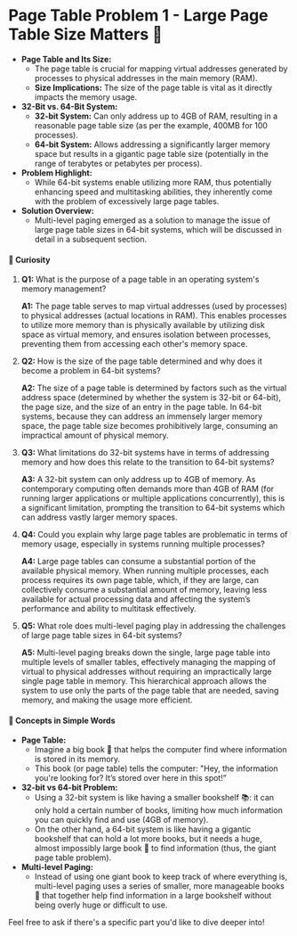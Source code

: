 # Page Table Problem 1 - Large Page Table Size Matters 📘 

- **Page Table and Its Size:**
  - The page table is crucial for mapping virtual addresses generated by processes to physical addresses in the main memory (RAM).
  - **Size Implications:** The size of the page table is vital as it directly impacts the memory usage.
- **32-Bit vs. 64-Bit System:**
  - **32-bit System:** Can only address up to 4GB of RAM, resulting in a reasonable page table size (as per the example, 400MB for 100 processes).
  - **64-bit System:** Allows addressing a significantly larger memory space but results in a gigantic page table size (potentially in the range of terabytes or petabytes per process).
- **Problem Highlight:**
  - While 64-bit systems enable utilizing more RAM, thus potentially enhancing speed and multitasking abilities, they inherently come with the problem of excessively large page tables.
- **Solution Overview:**
  - Multi-level paging emerged as a solution to manage the issue of large page table sizes in 64-bit systems, which will be discussed in detail in a subsequent section.

#### 🧐 Curiosity

1. **Q1:** What is the purpose of a page table in an operating system's memory management?
   
   **A1:** The page table serves to map virtual addresses (used by processes) to physical addresses (actual locations in RAM). This enables processes to utilize more memory than is physically available by utilizing disk space as virtual memory, and ensures isolation between processes, preventing them from accessing each other's memory space.

2. **Q2:** How is the size of the page table determined and why does it become a problem in 64-bit systems?

   **A2:** The size of a page table is determined by factors such as the virtual address space (determined by whether the system is 32-bit or 64-bit), the page size, and the size of an entry in the page table. In 64-bit systems, because they can address an immensely larger memory space, the page table size becomes prohibitively large, consuming an impractical amount of physical memory.

3. **Q3:** What limitations do 32-bit systems have in terms of addressing memory and how does this relate to the transition to 64-bit systems?

   **A3:** A 32-bit system can only address up to 4GB of memory. As contemporary computing often demands more than 4GB of RAM (for running larger applications or multiple applications concurrently), this is a significant limitation, prompting the transition to 64-bit systems which can address vastly larger memory spaces.

4. **Q4:** Could you explain why large page tables are problematic in terms of memory usage, especially in systems running multiple processes?

   **A4:** Large page tables can consume a substantial portion of the available physical memory. When running multiple processes, each process requires its own page table, which, if they are large, can collectively consume a substantial amount of memory, leaving less available for actual processing data and affecting the system’s performance and ability to multitask effectively.

5. **Q5:** What role does multi-level paging play in addressing the challenges of large page table sizes in 64-bit systems?

   **A5:** Multi-level paging breaks down the single, large page table into multiple levels of smaller tables, effectively managing the mapping of virtual to physical addresses without requiring an impractically large single page table in memory. This hierarchical approach allows the system to use only the parts of the page table that are needed, saving memory, and making the usage more efficient.

#### 👀 Concepts in Simple Words

- **Page Table:**
  - Imagine a big book 📘 that helps the computer find where information is stored in its memory.
  - This book (or page table) tells the computer: "Hey, the information you're looking for? It’s stored over here in this spot!”
- **32-bit vs 64-bit Problem:**
  - Using a 32-bit system is like having a smaller bookshelf 📚: it can only hold a certain number of books, limiting how much information you can quickly find and use (4GB of memory).
  - On the other hand, a 64-bit system is like having a gigantic bookshelf that can hold a lot more books, but it needs a huge, almost impossibly large book 📜 to find information (thus, the giant page table problem).
- **Multi-level Paging:**
  - Instead of using one giant book to keep track of where everything is, multi-level paging uses a series of smaller, more manageable books 📔 that together help find information in a large bookshelf without being overly huge or difficult to use.
   
Feel free to ask if there's a specific part you'd like to dive deeper into!